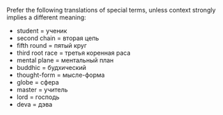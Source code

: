 Prefer the following translations of special terms, unless context strongly implies a different meaning:
- student = ученик
- second chain = вторая цепь
- fifth round = пятый круг
- third root race = третья коренная раса
- mental plane = ментальный план
- buddhic = будхический
- thought-form = мысле-форма
- globe = сфера
- master = учитель
- lord = господь
- deva = дэва
